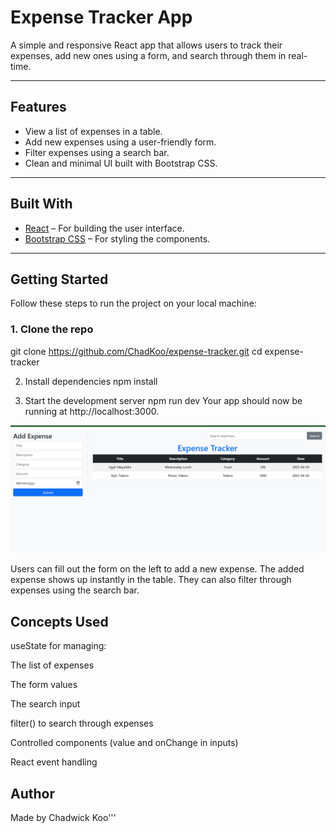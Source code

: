 # Expense Tracker App

A simple and responsive React app that allows users to track their expenses, add new ones using a form, and search through them in real-time.

---

## Features

- View a list of expenses in a table.
- Add new expenses using a user-friendly form.
- Filter expenses using a search bar.
- Clean and minimal UI built with Bootstrap CSS.

---

## Built With

- [React](https://reactjs.org/) – For building the user interface.
- [Bootstrap CSS](https://https://getbootstrap.com/) – For styling the components.

---


## Getting Started

Follow these steps to run the project on your local machine:

### 1. Clone the repo
git clone https://github.com/ChadKoo/expense-tracker.git
cd expense-tracker

2. Install dependencies
npm install

3. Start the development server
npm run dev
Your app should now be running at http://localhost:3000.




![Screenshot](./src/assets/screenshot.png)


Users can fill out the form on the left to add a new expense. The added expense shows up instantly in the table. They can also filter through expenses using the search bar.

## Concepts Used
useState for managing:

The list of expenses

The form values

The search input

filter() to search through expenses

Controlled components (value and onChange in inputs)

React event handling







## Author
Made by Chadwick Koo'''


